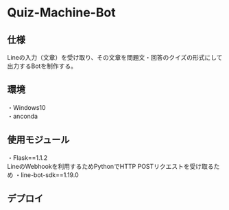 # Quiz-Machine-Bot


## 仕様
Lineの入力（文章）を受け取り、その文章を問題文・回答のクイズの形式にして出力するBotを制作する。

## 環境
・Windows10   
・anconda
## 使用モジュール
・Flask==1.1.2  
LineのWebhookを利用するためPythonでHTTP POSTリクエストを受け取るため
・line-bot-sdk==1.19.0   

## デプロイ